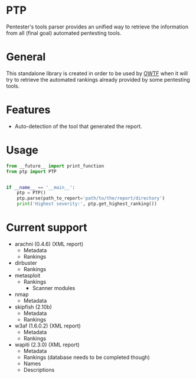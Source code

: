 # PTP

Pentester's tools parser provides an unified way to retrieve the information
from all (final goal) automated pentesting tools.

# General

This standalone library is created in order to be used by
[OWTF](https://github.com/owtf) when it will try to retrieve the automated
rankings already provided by some pentesting tools.

# Features

+ Auto-detection of the tool that generated the report.

# Usage

```python
from __future__ import print_function
from ptp import PTP


if __name__ == '__main__':
    ptp = PTP()
    ptp.parse(path_to_report='path/to/the/report/directory')
    print('Highest severity:', ptp.get_highest_ranking())
```

# Current support

+ arachni (0.4.6) (XML report)
    + Metadata
    + Rankings
+ dirbuster
    + Rankings
+ metasploit
    + Rankings
        + Scanner modules
+ nmap
    + Metadata
+ skipfish (2.10b)
    + Metadata
    + Rankings
+ w3af (1.6.0.2) (XML report)
    + Metadata
    + Rankings
+ wapiti (2.3.0) (XML report)
    + Metadata
    + Rankings (database needs to be completed though)
    + Names
    + Descriptions
